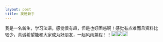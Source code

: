 ```yaml
---
layout: post
title: 我是新手
---
```


<p>我是一名新生，学习法语，感觉很有趣，但是也好困惑啊！感觉有点难而且资料比较少，真诚希望能和大家成为好朋友，一起风雨兼程！！<img src="/modules/tinymce/tinymce/jscripts/tiny_mce/plugins/emotions/images/smiley-laughing.gif" width="18" height="18" /><img src="/modules/tinymce/tinymce/jscripts/tiny_mce/plugins/emotions/images/smiley-laughing.gif" width="18" height="18" /><img src="/modules/tinymce/tinymce/jscripts/tiny_mce/plugins/emotions/images/smiley-laughing.gif" width="18" height="18" /></p>
